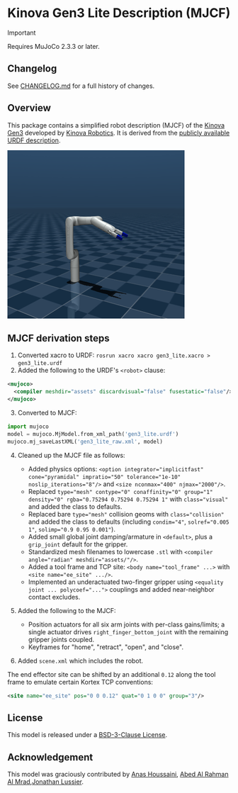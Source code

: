 # Kinova Gen3 Lite Description (MJCF)

> [!IMPORTANT]
> Requires MuJoCo 2.3.3 or later.

## Changelog

See [CHANGELOG.md](./CHANGELOG.md) for a full history of changes.

## Overview

This package contains a simplified robot description (MJCF) of the [Kinova
Gen3](https://www.kinovarobotics.com/product/gen3-lite-robots) developed by [Kinova Robotics](https://www.kinovarobotics.com/). It is derived from the [publicly
available URDF description](https://github.com/Kinovarobotics/ros2_kortex/blob/main/kortex_description/robots/gen3_lite.urdf).



<p float="left">
  <img src="assets/gen3_lite.png" width="400">
</p>


## MJCF derivation steps

1. Converted xacro to URDF: `rosrun xacro xacro gen3_lite.xacro > gen3_lite.urdf`
2. Added the following to the URDF's `<robot>` clause:

```xml
<mujoco>
  <compiler meshdir="assets" discardvisual="false" fusestatic="false"/>
</mujoco>
```

3. Converted to MJCF:

```python
import mujoco
model = mujoco.MjModel.from_xml_path('gen3_lite.urdf')
mujoco.mj_saveLastXML('gen3_lite_raw.xml', model)
```

4. Cleaned up the MJCF file as follows:

   * Added physics options: `<option integrator="implicitfast" cone="pyramidal" impratio="50" tolerance="1e-10" noslip_iterations="8"/>` and `<size nconmax="400" njmax="2000"/>`.
   * Replaced `type="mesh" contype="0" conaffinity="0" group="1" density="0" rgba="0.75294 0.75294 0.75294 1"` with `class="visual"` and added the class to defaults.
   * Replaced bare `type="mesh"` collision geoms with `class="collision"` and added the class to defaults (including `condim="4"`, `solref="0.005 1"`, `solimp="0.9 0.95 0.001"`).
   * Added small global joint damping/armature in `<default>`, plus a `grip_joint` default for the gripper.
   * Standardized mesh filenames to lowercase `.stl` with `<compiler angle="radian" meshdir="assets/"/>`.
   * Added a tool frame and TCP site: `<body name="tool_frame" ...>` with `<site name="ee_site" .../>`.
   * Implemented an underactuated two-finger gripper using `<equality joint ... polycoef="...">` couplings and added near-neighbor contact excludes.
5. Added the following to the MJCF:

   * Position actuators for all six arm joints with per-class gains/limits; a single actuator drives `right_finger_bottom_joint` with the remaining gripper joints coupled.
   * Keyframes for "home", "retract", "open", and "close".
6. Added `scene.xml` which includes the robot.

The end effector site can be shifted by an additional `0.12` along the tool frame to emulate certain Kortex TCP conventions:

```xml
<site name="ee_site" pos="0 0 0.12" quat="0 1 0 0" group="3"/>
```

## License

This model is released under a [BSD-3-Clause License](LICENSE).

## Acknowledgement

This model was graciously contributed by [Anas Houssaini](https://anashoussaini.github.io/), [Abed Al Rahman Al Mrad](https://github.com/aalmrad),[Jonathan Lussier](https://github.com/kinovajon).
